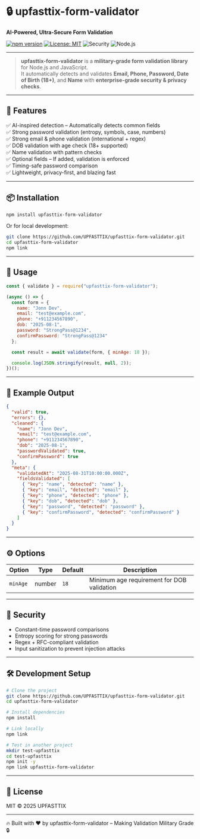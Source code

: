 # 🔒 upfasttix-form-validator  
**AI-Powered, Ultra-Secure Form Validation**  

[![npm version](https://img.shields.io/npm/v/upfasttix-form-validator.svg?color=blue&style=for-the-badge)](https://www.npmjs.com/package/upfasttix-form-validator)
[![License: MIT](https://img.shields.io/badge/License-MIT-green.svg?style=for-the-badge)](LICENSE)
![Security](https://img.shields.io/badge/Security-Military%20Grade-red?style=for-the-badge)
![Node.js](https://img.shields.io/badge/Node.js-18+-yellow?style=for-the-badge)

---


> **upfasttix-form-validator** is a **military-grade form validation library** for Node.js and JavaScript.  
> It automatically detects and validates **Email, Phone, Password, Date of Birth (18+)**, and **Name** with **enterprise-grade security & privacy checks**.  

---

## 🚀 Features
✅ AI-inspired detection – Automatically detects common fields  
✅ Strong password validation (entropy, symbols, case, numbers)  
✅ Strong email & phone validation (international + regex)  
✅ DOB validation with age check (18+ supported)  
✅ Name validation with pattern checks  
✅ Optional fields – If added, validation is enforced  
✅ Timing-safe password comparison  
✅ Lightweight, privacy-first, and blazing fast  

---

## 📦 Installation

```bash
npm install upfasttix-form-validator
```

Or for local development:  

```bash
git clone https://github.com/UPFASTTIX/upfasttix-form-validator.git
cd upfasttix-form-validator
npm link
```

---

## 🧪 Usage

```javascript
const { validate } = require("upfasttix-form-validator");

(async () => {
  const form = {
    name: "Jonn Dev",
    email: "test@example.com",
    phone: "+911234567890",
    dob: "2025-08-1",
    password: "StrongPass@1234",
    confirmPassword: "StrongPass@1234"
  };

  const result = await validate(form, { minAge: 18 });

  console.log(JSON.stringify(result, null, 2));
})();
```

---

## 📝 Example Output

```json
{
  "valid": true,
  "errors": {},
  "cleaned": {
    "name": "Jonn Dev",
    "email": "test@example.com",
    "phone": "+911234567890",
    "dob": "2025-08-1",
    "passwordValidated": true,
    "confirmPassword": true
  },
  "meta": {
    "validatedAt": "2025-08-31T10:00:00.000Z",
    "fieldsValidated": [
      { "key": "name", "detected": "name" },
      { "key": "email", "detected": "email" },
      { "key": "phone", "detected": "phone" },
      { "key": "dob", "detected": "dob" },
      { "key": "password", "detected": "password" },
      { "key": "confirmPassword", "detected": "confirmPassword" }
    ]
  }
}
```

---

## ⚙️ Options

| Option     | Type    | Default | Description                               |
|------------|--------|---------|-------------------------------------------|
| `minAge`   | number | `18`    | Minimum age requirement for DOB validation|

---

## 🔐 Security
- Constant-time password comparisons  
- Entropy scoring for strong passwords  
- Regex + RFC-compliant validation  
- Input sanitization to prevent injection attacks  

---

## 🛠 Development Setup

```bash
# Clone the project
git clone https://github.com/UPFASTTIX/upfasttix-form-validator.git
cd upfasttix-form-validator

# Install dependencies
npm install

# Link locally
npm link

# Test in another project
mkdir test-upfasttix
cd test-upfasttix
npm init -y
npm link upfasttix-form-validator
```

---

## 📜 License
MIT © 2025 UPFASTTIX

---

🔥 Built with ❤️ by upfasttix-form-validator – Making Validation Military Grade 🔒  


